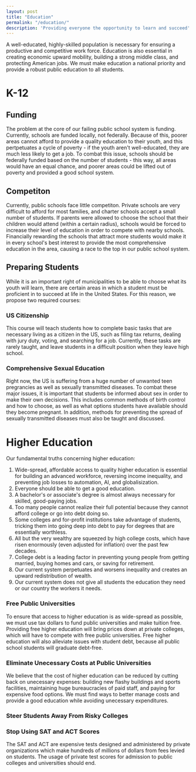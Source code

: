 ```yaml
---
layout: post
title: "Education"
permalink: "/education/"
description: 'Providing everyone the opportunity to learn and succeed'
---
```


A well-educated, highly-skilled population is necessary for ensuring a productive and competitive work force. Education is also essential in creating economic upward mobility, building a strong middle class, and protecting American jobs. We must make education a national priority and provide a robust public education to all students. 

K-12
================

Funding
-------

The problem at the core of our failing public school system is funding. Currently, schools are funded locally, not federally. Because of this, poorer areas cannot afford to provide a quality education to their youth, and this pertpetuates a cycle of poverty - if the youth aren't well-educated, they are much less likely to get a job. To combat this issue, schools should be federally funded based on the number of students - this way, all areas would have an equal chance, and poorer areas could be lifted out of poverty and provided a good school system.

Competiton
----------

Currently, public schools face little competiton. Private schools are very difficult to afford for most families, and charter schools accept a small number of students. If parents were allowed to choose the school that their children would attend (within a certain radius), schools would be forced to increase their level of education in order to compete with nearby schools. Financially rewarding the schools that attract more students would make it in every school's best interest to provide the most comprehensive education in the area, causing a race to the top in our public school system.

Preparing Students
------------------

While it is an important right of municipalities to be able to choose what its youth will learn, there are certain areas in which a student must be proficient in to succeed at life in the United States. For this reason, we propose two required courses:

### US Citizenship

This course will teach students how to complete basic tasks that are necessary living as a citizen in the US, such as filing tax returns, dealing with jury duty, voting, and searching for a job. Currently, these tasks are rarely taught, and leave students in a difficult position when they leave high school.

### Comprehensive Sexual Education

Right now, the US is suffering from a huge number of unwanted teen pregrancies as well as sexually transmitted diseases. To combat these major issues, it is important that students be informed about sex in order to make their own decisions. This includes common methods of birth control and how to choose, as well as what options students have available should they become pregnant. In addition, methods for preventing the spread of sexually transmitted diseases must also be taught and discussed.

Higher Education
================

Our fundamental truths concerning higher education:
1. Wide-spread, affordable access to quality higher education is essential for building an advanced workforce, reversing income inequality, and preventing job losses to automation, AI, and globalisization.
2. Everyone should be able to get a good education.
3. A bachelor's or associate's degree is almost always necessary for skilled, good-paying jobs.
4. Too many people cannot realize their full potential because they cannot afford college or go into debt doing so.
5. Some colleges and for-profit institutions take advantage of students, tricking them into going deep into debt to pay for degrees that are essentially worthless.
6. All but the very wealthy are squeezed by high college costs, which have risen enormously (even adjusted for inflation) over the past few decades.
7. College debt is a leading factor in preventing young people from getting married, buying homes and cars, or saving for retirement.
8. Our current system perpetuates and worsens inequality and creates an upward redistribution of wealth.
9. Our current system does not give all students the education they need or our country the workers it needs.

### Free Public Universities

To ensure that access to higher education is as wide-spread as possible, we must use tax dollars to fund public universities and make tuition free. Providing free higher education will bring prices down at private colleges, which will have to compete with free public universities. Free higher education will also alleviate issues with student debt, because all public school students will graduate debt-free.

### Eliminate Unecessary Costs at Public Universities

We believe that the cost of higher education can be reduced by cutting back on unecessary expenses: building new flashy buildings and sports facilities, maintaining huge bureaucracies of paid staff, and paying for expensive food options. We must find ways to better manage costs and provide a good education while avoiding unecessary expenditures.

### Steer Students Away From Risky Colleges

### Stop Using SAT and ACT Scores
The SAT and ACT are expensive tests designed and administered by private organizations which make hundreds of millions of dollars from fees levied on students. The usage of private test scores for admission to public colleges and universities should end.
